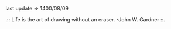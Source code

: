 last update&nbsp;=>&nbsp;1400/08/09


.:: Life is the art of drawing without an eraser. -John W. Gardner  ::.
